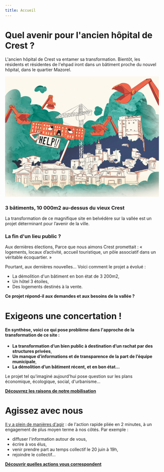 ```yaml
---
title: Accueil
---
```

# Quel avenir pour l'ancien hôpital de Crest ?

L'ancien hôpital de Crest va entamer sa transformation.
Bientôt, les résidents et résidentes de l'ehpad iront dans un bâtiment proche du nouvel hôpital, dans le quartier Mazorel.

![Ce lieu, public depuis 1789, est en passe de devenir intégralement privé.](https://raw.githubusercontent.com/noeems/test-website-repo-3796/0c14a3fd4e583e51b730f33ff7b0fc9f8556c6b3/images/Collectif-hop-couverture.jpeg)

### 3 bâtiments, 10 000m2 au-dessus du vieux Crest
La transformation de ce magnifique site en belvédère sur la vallée est un projet déterminant pour l’avenir de la ville.

### La fin d'un lieu public ?
Aux dernières élections, Parce que nous aimons Crest promettait : « logements, locaux d’activité, accueil touristique, un pôle associatif dans un véritable écoquartier. »

Pourtant, aux dernières nouvelles... Voici comment le projet a évolué : 
- La démolition d'un bâtiment en bon état de 3 200m2,
- Un hôtel 3 étoiles,
- Des logements destinés à la vente.

**Ce projet répond-il aux demandes et aux besoins de la vallée ?**

# Exigeons une concertation !

#### En synthèse, voici ce qui pose problème dans l'approche de la transformation de ce site :
- **La transformation d’un bien public à destination d’un rachat par des structures privées**,
- **Un manque d’informations et de transparence de la part de l’équipe municipale**,
- **La démolition d’un bâtiment récent, et en bon état...**

Le projet tel qu'imaginé aujourd'hui pose question sur les plans économique, écologique, social, d'urbanisme...

**[Découvrez les raisons de notre mobilisation](http://collectifhop.fr/pourquoi%20sommes-nous%20mobilises%20-.html)**

# Agissez avec nous
[Il y a plein de manières d'agir](http://collectifhop.fr/agir%20avec%20nous.html) : de l'action rapide pliée en 2 minutes, à un engagement de plus moyen terme à nos côtés.
Par exemple : 
- diffuser l'information autour de vous, 
- écrire à vos élus,
- venir prendre part au temps collectif le 20 juin à 19h,
- rejoindre le collectif...

**[Découvrir quelles actions vous correspondent](http://collectifhop.fr/agir%20avec%20nous.html)**